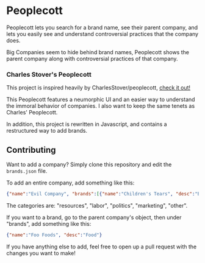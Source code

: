 # Peoplecott
Peoplecott lets you search for a brand name, see their parent company, and lets you easily see and understand controversial practices that the company does.

Big Companies seem to hide behind brand names, Peoplecott shows the parent company along with controversial practices of that company.

### Charles Stover's Peoplecott
This project is inspired heavily by CharlesStover/peoplecott, [check it out!](https://github.com/CharlesStover/peoplecott "check it out!")

This Peoplecott features a neumorphic UI and an easier way to understand the immoral behavior of companies. I also want to keep the same tenets as Charles' Peoplecott.

In addition, this project is rewritten in Javascript, and contains a restructured way to add brands.

## Contributing
Want to add a company? Simply clone this repository and edit the `brands.json` file.

To add an entire company, add something like this:
```json
{"name":"Evil Company", "brands":[{"name":"Children's Tears", "desc":"Bottled Water"}], "desc":"Add a description here.", "categories":["labor"], "info":["This description goes with the labor category."], "logo":"logos/brand.svg"}
```
The categories are:  "resources", "labor", "politics", "marketing", "other".

If you want to a brand, go to the parent company's object, then under "brands", add something like this:
```json
{"name":"Foo Foods", "desc":"Food"}
```
If you have anything else to add, feel free to open up a pull request with the changes you want to make!